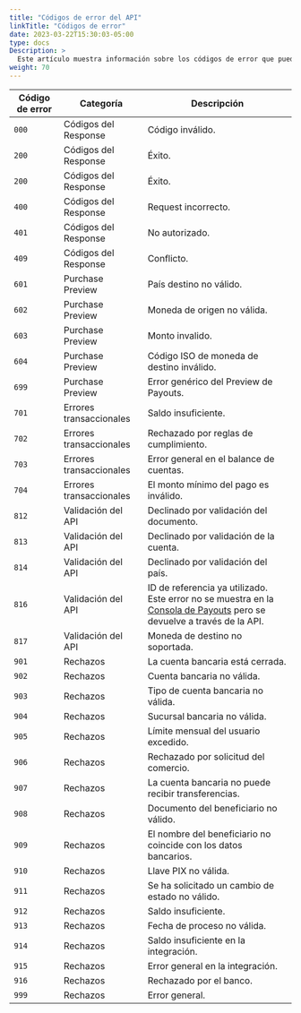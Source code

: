 ```yaml
---
title: "Códigos de error del API"
linkTitle: "Códigos de error"
date: 2023-03-22T15:30:03-05:00
type: docs
Description: >
  Este artículo muestra información sobre los códigos de error que puede encontrar al utilizar la integración de Payouts.
weight: 70
---
```


| Código de error | Categoría | Descripción |
|---|---|---|
| `000` | Códigos del Response | Código inválido. |
| `200` | Códigos del Response | Éxito. |
| `200` | Códigos del Response | Éxito. |
| `400` | Códigos del Response | Request incorrecto. |
| `401` | Códigos del Response | No autorizado. |
| `409` | Códigos del Response | Conflicto. |
| `601` | Purchase Preview | País destino no válido. |
| `602` | Purchase Preview | Moneda de origen no válida. |
| `603` | Purchase Preview | Monto invalido. |
| `604` | Purchase Preview | Código ISO de moneda de destino inválido. |
| `699` | Purchase Preview | Error genérico del Preview de Payouts. |
| `701` | Errores transaccionales | Saldo insuficiente. |
| `702` | Errores transaccionales | Rechazado por reglas de cumplimiento. |
| `703` | Errores transaccionales | Error general en el balance de cuentas. |
| `704` | Errores transaccionales | El monto mínimo del pago es inválido. |
| `812` | Validación del API | Declinado por validación del documento. |
| `813` | Validación del API | Declinado por validación de la cuenta. |
| `814` | Validación del API | Declinado por validación del país. |
| `816` | Validación del API | ID de referencia ya utilizado.<br>Este error no se muestra en la [Consola de Payouts](../payouts-merchant-console.html) pero se devuelve a través de la API. |
| `817` | Validación del API | Moneda de destino no soportada. |
| `901` | Rechazos | La cuenta bancaria está cerrada. |
| `902` | Rechazos | Cuenta bancaria no válida. |
| `903` | Rechazos | Tipo de cuenta bancaria no válida. |
| `904` | Rechazos | Sucursal bancaria no válida. |
| `905` | Rechazos | Límite mensual del usuario excedido. |
| `906` | Rechazos | Rechazado por solicitud del comercio. |
| `907` | Rechazos | La cuenta bancaria no puede recibir transferencias. |
| `908` | Rechazos | Documento del beneficiario no válido. |
| `909` | Rechazos | El nombre del beneficiario no coincide con los datos bancarios. |
| `910` | Rechazos | Llave PIX no válida. |
| `911` | Rechazos | Se ha solicitado un cambio de estado no válido. |
| `912` | Rechazos | Saldo insuficiente. |
| `913` | Rechazos | Fecha de proceso no válida. |
| `914` | Rechazos | Saldo insuficiente en la integración. |
| `915` | Rechazos | Error general en la integración. |
| `916` | Rechazos | Rechazado por el banco. |
| `999` | Rechazos | Error general. |
